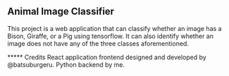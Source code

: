 Animal Image Classifier
-----------------
This project is a web application that can classify whether an image has a Bison, Giraffe, or a Pig using tensorflow.
It can also identify whether an image does not have any of the three classes aforementioned.

***** Credits
React application frontend designed and developed by @batsuburgeru.
Python backend by me.
